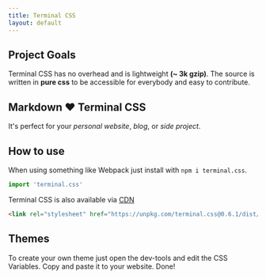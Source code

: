 ```yaml
---
title: Terminal CSS
layout: default
---
```


## Project Goals

Terminal CSS has no overhead and is lightweight **(~ 3k gzip)**. 
The source is written in **pure css** to be accessible for everybody and easy to contribute.

## Markdown ❤️ Terminal CSS 

It's perfect for your *personal website*, *blog*, or *side project*.

## How to use

When using something like Webpack just install with `npm i terminal.css`.

```js
import 'terminal.css'
```

Terminal CSS is also available via [CDN](https://unpkg.com/terminal.css@0.6.1/dist/terminal.min.css)

```html
<link rel="stylesheet" href="https://unpkg.com/terminal.css@0.6.1/dist/terminal.min.css" />
```

## Themes

To create your own theme just open the dev-tools and edit the CSS Variables. Copy and paste it to your website. Done!